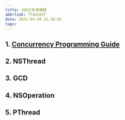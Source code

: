 ```yaml
---
title: iOS之并发编程
abbrlink: 774a103f
date: 2021-04-20 21:36:02
tags:
---
```


## 1. [Concurrency Programming Guide](https://developer.apple.com/library/archive/documentation/General/Conceptual/ConcurrencyProgrammingGuide/Introduction/Introduction.html#//apple_ref/doc/uid/TP40008091-CH1-SW1)

## 2. NSThread

## 3. GCD

## 4. NSOperation

## 5. PThread
